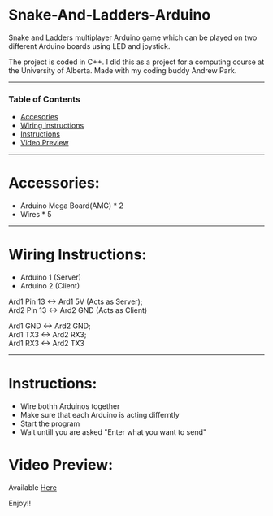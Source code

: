 # Snake-And-Ladders-Arduino
Snake and Ladders multiplayer Arduino game which can be played on two different Arduino boards using LED and joystick.

The project is coded in C++. I did this as a project for a computing course at the University of Alberta. Made with my coding buddy Andrew Park.

---

### Table of Contents
* [Accesories](#accesories)
* [Wiring Instructions](#wiring-instructions)
* [Instructions](#instructions)
* [Video Preview](#video-preview)

---

# Accessories: 

- Arduino Mega Board(AMG) * 2
- Wires * 5

---

# Wiring Instructions:

- Arduino 1 (Server)
- Arduino 2 (Client)

Ard1 Pin 13 <-> Ard1 5V (Acts as Server);  
Ard2 Pin 13 <-> Ard2 GND (Acts as Client)  

Ard1 GND <-> Ard2 GND;  
Ard1 TX3 <-> Ard2 RX3;  
Ard1 RX3 <-> Ard2 TX3  

---

# Instructions:

- Wire bothh Arduinos together
- Make sure that each Arduino is acting differntly
- Start the program
- Wait untill you are asked "Enter what you want to send"

# Video Preview:

Available [Here](https://www.youtube.com/watch?v=peyYehICWgo&t=13s&frags=pl%2Cwn)

Enjoy!!

